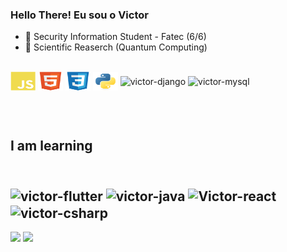### Hello There! Eu sou o Victor

- 🔭 Security Information Student - Fatec (6/6)
- 🌱 Scientific Reaserch (Quantum Computing)

<div align="center">
</div>
<div style="display: inline_block;"><br>
  <img align="center" alt="Victor-Js" height="30" width="40" src="https://raw.githubusercontent.com/devicons/devicon/master/icons/javascript/javascript-plain.svg">
  <img align="center" alt="Victor-HTML" height="30" width="40" src="https://raw.githubusercontent.com/devicons/devicon/master/icons/html5/html5-original.svg">
  <img align="center" alt="Victor-CSS" height="30" width="40" src="https://raw.githubusercontent.com/devicons/devicon/master/icons/css3/css3-original.svg">
  <img align="center" alt="Victor-Python" height="30" width="40" src="https://raw.githubusercontent.com/devicons/devicon/master/icons/python/python-original.svg">  
  <img align="center" alt="victor-django" height="30" width="40" src="https://cdn.jsdelivr.net/gh/devicons/devicon/icons/django/django-plain.svg""/> 
  <img align='center' alt='victor-mysql' height='30' widht='40' src="https://cdn.jsdelivr.net/gh/devicons/devicon/icons/mysql/mysql-original.svg"/>
</div>

##
 <div style="display: inline_block"><br>
  <h2>I am learning<h2><br>
  <img align='center' alt='victor-flutter' height='30' width='40' src="https://cdn.jsdelivr.net/gh/devicons/devicon/icons/flutter/flutter-original.svg" />
  <img align="center" alt="victor-java" height="30" width="40" src="https://cdn.jsdelivr.net/gh/devicons/devicon/icons/java/java-original.svg" />
  <img align="center" alt="Victor-react" height="30" width="40" src="https://cdn.jsdelivr.net/gh/devicons/devicon/icons/react/react-original.svg" />
  <img align="center" alt="victor-csharp" height='30' width='40' src="https://cdn.jsdelivr.net/gh/devicons/devicon/icons/csharp/csharp-original.svg" />
</div>

<div> 
  <a href = "mailto:victorlrpf@gmail.com"><img src="https://img.shields.io/badge/-Gmail-%23333?style=for-the-badge&logo=gmail&logoColor=white" target="_blank"></a>
  <a href="https://www.linkedin.com/in/victor-ferreira-88728b216" target="_blank"><img src="https://img.shields.io/badge/-LinkedIn-%230077B5?style=for-the-badge&logo=linkedin&logoColor=white" target="_blank"></a> 
 
</div>
